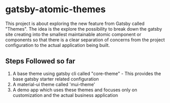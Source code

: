 # gatsby-atomic-themes

This project is about exploring the new feature from Gatsby called "Themes". The idea is the explore the possibility to break down the gatsby site creating into the smallest maintainable atomic component or components so that there is a clear separation of concerns from the project configuration to the actual application being built.

## Steps Followed so far

1. A base theme using gatsby cli called "core-theme" - This provides the base gatsby starter related configuration
2. A material-ui theme called 'mui-theme'
3. A demo app which uses these themes and focuses only on customization and the actual business application
